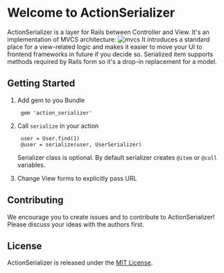 # Welcome to ActionSerializer

ActionSerializer is a layer for Rails between Controller and View. 
It's an implementation of MVCS architecture:
![mvcs](https://www.dropbox.com/s/48l4510qkvhqrdz/MVCS.png?dl=0)
It introduces a standard place for a view-related logic and 
makes it easier to move your UI to frontend frameworks in future if you decide so.
Serialized item supports methods required by Rails form so it's a drop-in replacement for a model.

## Getting Started

1. Add gem to you Bundle

        gem 'action_serializer'

2. Call `serialize` in your action

        user = User.find(1)
        @user = serialize(user, UserSerializer)

   Serializer class is optional. By default serializer creates `@item` or `@coll` variables.

3. Change View forms to explicitly pass URL


## Contributing

We encourage you to create issues and to contribute to ActionSerializer! Please discuss your ideas with the authors first.


## License

ActionSerializer is released under the [MIT License](http://www.opensource.org/licenses/MIT).